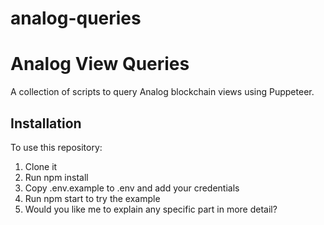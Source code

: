 # analog-queries
# Analog View Queries 

A collection of scripts to query Analog blockchain views using Puppeteer.

## Installation

To use this repository:
1. Clone it
2. Run npm install
3. Copy .env.example to .env and add your credentials
4. Run npm start to try the example
5. Would you like me to explain any specific part in more detail?    
